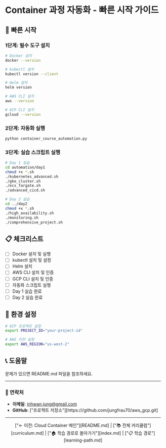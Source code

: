 # Container 과정 자동화 - 빠른 시작 가이드


## 🚀 빠른 시작

### 1단계: 필수 도구 설치
```bash
# Docker 설치
docker --version

# kubectl 설치
kubectl version --client

# Helm 설치
helm version

# AWS CLI 설치
aws --version

# GCP CLI 설치
gcloud --version
```

### 2단계: 자동화 실행
```bash
python container_course_automation.py
```

### 3단계: 실습 스크립트 실행
```bash
# Day 1 실습
cd automation/day1
chmod +x *.sh
./kubernetes_advanced.sh
./gke_cluster.sh
./ecs_fargate.sh
./advanced_cicd.sh

# Day 2 실습
cd ../day2
chmod +x *.sh
./high_availability.sh
./monitoring.sh
./comprehensive_project.sh
```

## 📋 체크리스트

- [ ] Docker 설치 및 실행
- [ ] kubectl 설치 및 설정
- [ ] Helm 설치
- [ ] AWS CLI 설치 및 인증
- [ ] GCP CLI 설치 및 인증
- [ ] 자동화 스크립트 실행
- [ ] Day 1 실습 완료
- [ ] Day 2 실습 완료

## 🔧 환경 설정

```bash
# GCP 프로젝트 설정
export PROJECT_ID="your-project-id"

# AWS 리전 설정
export AWS_REGION="us-west-2"
```

## 📞 도움말

문제가 있으면 README.md 파일을 참조하세요.


---


### 📧 연락처
- **이메일**: inhwan.jung@gmail.com
- **GitHub**: ["프로젝트 저장소"][https:///github.com/jungfrau70/aws_gcp.git]

---



<div align="center">

["← 이전: Cloud Container 메인"][README.md] | ["📚 전체 커리큘럼"][curriculum.md] | ["🏠 학습 경로로 돌아가기"][index.md] | ["📋 학습 경로"][learning-path.md]

</div>